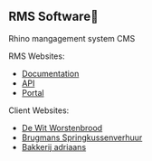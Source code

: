 <!--

**Here are some ideas to get you started:**

🙋‍♀️ A short introduction - what is your organization all about?
🌈 Contribution guidelines - how can the community get involved?
👩‍💻 Useful resources - where can the community find your docs? Is there anything else the community should know?
🍿 Fun facts - what does your team eat for breakfast?
🧙 Remember, you can do mighty things with the power of [Markdown](https://docs.github.com/github/writing-on-github/getting-started-with-writing-and-formatting-on-github/basic-writing-and-formatting-syntax)
-->

## RMS Software👋

Rhino mangagement system CMS

RMS Websites:
- [Documentation](https://rms-software.github.io/RMS-documentation)
- [API](https://rhino-ms.herokuapp.com/)
- [Portal](https://rms-software.github.io/Portal)

Client Websites:
- [De Wit Worstenbrood](https://www.dewitworstenbrood.nl)
- [Brugmans Springkussenverhuur](brugmansspringkussenverhuur.nl)
- [Bakkerij adriaans](https://rms-software.github.io/client-adriaans)
